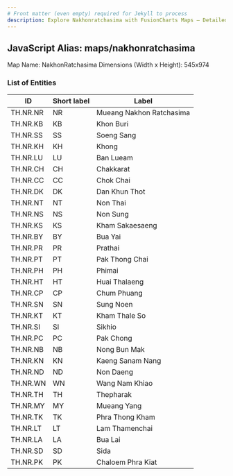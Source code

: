 ```yaml
---
# Front matter (even empty) required for Jekyll to process
description: Explore Nakhonratchasima with FusionCharts Maps – Detailed features for seamless integration. Try now & enhance your data visualization today! 
---
```


## JavaScript Alias: maps/nakhonratchasima

Map Name: NakhonRatchasima
Dimensions (Width x Height): 545x974

### List of Entities

| ID       | Short label | Label                    |
| -------- | ----------- | ------------------------ |
| TH.NR.NR | NR          | Mueang Nakhon Ratchasima |
| TH.NR.KB | KB          | Khon Buri                |
| TH.NR.SS | SS          | Soeng Sang               |
| TH.NR.KH | KH          | Khong                    |
| TH.NR.LU | LU          | Ban Lueam                |
| TH.NR.CH | CH          | Chakkarat                |
| TH.NR.CC | CC          | Chok Chai                |
| TH.NR.DK | DK          | Dan Khun Thot            |
| TH.NR.NT | NT          | Non Thai                 |
| TH.NR.NS | NS          | Non Sung                 |
| TH.NR.KS | KS          | Kham Sakaesaeng          |
| TH.NR.BY | BY          | Bua Yai                  |
| TH.NR.PR | PR          | Prathai                  |
| TH.NR.PT | PT          | Pak Thong Chai           |
| TH.NR.PH | PH          | Phimai                   |
| TH.NR.HT | HT          | Huai Thalaeng            |
| TH.NR.CP | CP          | Chum Phuang              |
| TH.NR.SN | SN          | Sung Noen                |
| TH.NR.KT | KT          | Kham Thale So            |
| TH.NR.SI | SI          | Sikhio                   |
| TH.NR.PC | PC          | Pak Chong                |
| TH.NR.NB | NB          | Nong Bun Mak             |
| TH.NR.KN | KN          | Kaeng Sanam Nang         |
| TH.NR.ND | ND          | Non Daeng                |
| TH.NR.WN | WN          | Wang Nam Khiao           |
| TH.NR.TH | TH          | Thepharak                |
| TH.NR.MY | MY          | Mueang Yang              |
| TH.NR.TK | TK          | Phra Thong Kham          |
| TH.NR.LT | LT          | Lam Thamenchai           |
| TH.NR.LA | LA          | Bua Lai                  |
| TH.NR.SD | SD          | Sida                     |
| TH.NR.PK | PK          | Chaloem Phra Kiat        |
